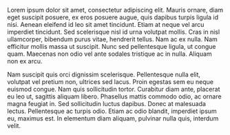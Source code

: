 Lorem ipsum dolor sit amet, consectetur adipiscing elit. Mauris ornare, diam eget suscipit posuere, ex eros posuere augue, quis dapibus turpis ligula id nisi. Aenean eleifend id leo sit amet tincidunt. Etiam at neque vel arcu imperdiet tincidunt. Sed scelerisque nisl id urna volutpat mollis. Cras in nisl ullamcorper, bibendum purus vitae, hendrerit tellus. Nam ac ex nulla. Nam efficitur mollis massa ut suscipit. Nunc sed pellentesque ligula, ut congue quam. Maecenas non odio vel ante sodales tristique ac in nulla. Aliquam non ex arcu.

Nam suscipit quis orci dignissim scelerisque. Pellentesque nulla elit, volutpat vel pretium non, ultrices sed lacus. Proin egestas sem eu neque euismod congue. Nam quis sollicitudin tortor. Curabitur diam ante, placerat eu leo ut, sagittis aliquam libero. Phasellus mattis commodo odio, ac ornare magna feugiat in. Sed sollicitudin luctus dapibus. Donec at malesuada lectus. Pellentesque ac turpis odio. Etiam ac odio blandit, imperdiet ipsum eu, maximus est. In elementum diam aliquam, pulvinar nulla quis, interdum velit.
